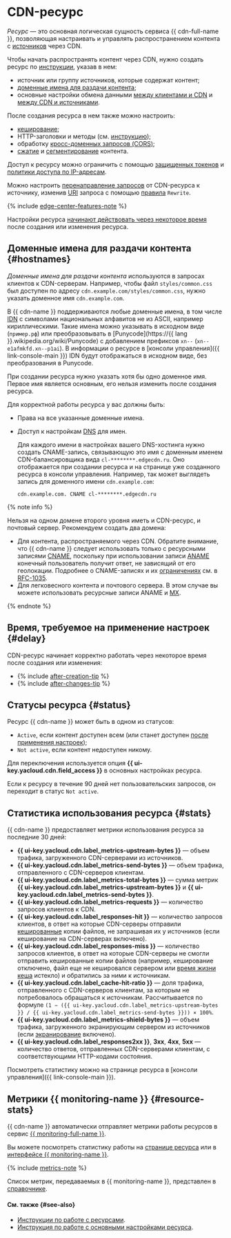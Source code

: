 # CDN-ресурс

_Ресурс_ — это основная логическая сущность сервиса {{ cdn-full-name }}, позволяющая настраивать и управлять распространением контента с [источников](origins.md) через CDN.

Чтобы начать распространять контент через CDN, нужно создать ресурс по [инструкции](../operations/resources/create-resource.md), указав в нем:

* источник или группу источников, которые содержат контент;
* [доменные имена для раздачи контента](#hostnames);
* основные настройки обмена данными [между клиентами и CDN](clients-to-servers.md) и [между CDN и источниками](servers-to-origins.md).

После создания ресурса в нем также можно настроить:

* [кеширование](caching.md);
* HTTP-заголовки и методы (см. [инструкцию](../operations/resources/configure-http.md));
* обработку [кросс-доменных запросов (CORS)](cors.md);
* [сжатие](compression.md) и [сегментирование](slicing.md) контента.

Доступ к ресурсу можно ограничить с помощью [защищенных токенов](./secure-tokens.md) и [политики доступа по IP-адресам](./ip-address-acl.md).

Можно настроить [перенаправление запросов](./http-rewrite.md) от CDN-ресурса к источнику, изменив [URI](https://ru.wikipedia.org/wiki/URI) запроса с помощью [правила](./http-rewrite.md#rewrite-rule) `Rewrite`.

{% include [edge-center-features-note](../../_includes/cdn/edge-center-features-note.md) %}

Настройки ресурса [начинают действовать через некоторое время](#delay) после создания или изменения ресурса.

## Доменные имена для раздачи контента {#hostnames}

_Доменные имена для раздачи контента_ используются в запросах клиентов к CDN-серверам. Например, чтобы файл `styles/common.css` был доступен по адресу `cdn.example.com/styles/common.css`, нужно указать доменное имя `cdn.example.com`.  

В {{ cdn-name }} поддерживаются любые доменные имена, в том числе [IDN](https://ru.wikipedia.org/wiki/IDN) с символами национальных алфавитов не из ASCII, например кириллическими. Такие имена можно указывать в исходном виде (`пример.рф`) или преобразовывать в [Punycode](https://{{ lang }}.wikipedia.org/wiki/Punycode) с добавлением префиксов `xn--` (`xn--e1afmkfd.xn--p1ai`). В информации о ресурсе в [консоли управления]({{ link-console-main }}) IDN будут отображаться в исходном виде, без преобразования в Punycode.

При создании ресурса нужно указать хотя бы одно доменное имя. Первое имя является основным, его нельзя изменить после создания ресурса.

Для корректной работы ресурса у вас должны быть:

* Права на все указанные доменные имена.
* Доступ к настройкам [DNS](../../glossary/dns.md) для имен. 

  Для каждого имени в настройках вашего DNS-хостинга нужно создать CNAME-запись, связывающую это имя с доменным именем CDN-балансировщика вида `cl-********.edgecdn.ru`. Оно отображается при создании ресурса и на странице уже созданного ресурса в консоли управления. Например, так может выглядеть запись для доменного имени `cdn.example.com`: 

  ``` 
  cdn.example.com. CNAME cl-********.edgecdn.ru
  ```

{% note info %}

Нельзя на одном домене второго уровня иметь и CDN-ресурс, и почтовый сервер. Рекомендуем создать два домена:

* Для контента, распространяемого через CDN. Обратите внимание, что {{ cdn-name }} следует использовать только с ресурсными записями [CNAME](../../dns/concepts/resource-record.md#cname), поскольку при использовании записи [ANAME](../../dns/concepts/resource-record.md#aname) конечный пользователь получит ответ, не зависящий от его геолокации. Подробнее о CNAME-записях и их [ограничениях](https://www.rfc-editor.org/rfc/rfc1912#section-2.4) см. в [RFC-1035](https://www.ietf.org/rfc/rfc1035.html#section-3.3.1).
* Для легковесного контента и почтового сервера. В этом случае вы можете использовать ресурсные записи ANAME и [MX](../../dns/concepts/resource-record.md#mx).

{% endnote %}

## Время, требуемое на применение настроек {#delay}

CDN-ресурс начинает корректно работать через некоторое время после создания или изменения: 

* {% include [after-creation-tip](../../_includes/cdn/after-creation-tip.md) %}
* {% include [after-changes-tip](../../_includes/cdn/after-changes-tip.md) %}


## Статусы ресурса {#status}

Ресурс {{ cdn-name }} может быть в одном из статусов:

* `Active`, если контент доступен всем (или станет доступен [после применения настроек](#delay));
* `Not active`, если контент недоступен никому.

Для переключения используется опция **{{ ui-key.yacloud.cdn.field_access }}** в основных настройках ресурса.

Если к ресурсу в течение 90 дней нет пользовательских запросов, он переходит в статус `Not active`.

## Статистика использования ресурса {#stats}

{{ cdn-name }} предоставляет метрики использования ресурса за последние 30 дней:

* **{{ ui-key.yacloud.cdn.label_metrics-upstream-bytes }}** — объем трафика, загруженного CDN-серверами из источников.
* **{{ ui-key.yacloud.cdn.label_metrics-send-bytes }}** — объем трафика, отправленного с CDN-серверов клиентам.
* **{{ ui-key.yacloud.cdn.label_metrics-total-bytes }}** — сумма метрик **{{ ui-key.yacloud.cdn.label_metrics-upstream-bytes }}** и **{{ ui-key.yacloud.cdn.label_metrics-send-bytes }}**.
* **{{ ui-key.yacloud.cdn.label_metrics-requests }}** — количество запросов клиентов к CDN.
* **{{ ui-key.yacloud.cdn.label_responses-hit }}** — количество запросов клиентов, в ответ на которые CDN-серверы отправили [кешированные](caching.md) копии файлов, не запрашивая их у источников (если кеширование на CDN-серверах включено).
* **{{ ui-key.yacloud.cdn.label_responses-miss }}** — количество запросов клиентов, в ответ на которые CDN-серверы не смогли отправить кешированные копии файлов (например, кеширование отключено, файл еще не кешировался сервером или [время жизни кеша](caching.md#server-side-cache-age) истекло) и обратились за ними к источникам.
* **{{ ui-key.yacloud.cdn.label_cache-hit-ratio }}** — доля трафика, отправленного с CDN-серверов клиентам, за которым не потребовалось обращаться к источникам. Рассчитывается по формуле `(1 − ({{ ui-key.yacloud.cdn.label_metrics-upstream-bytes }} / {{ ui-key.yacloud.cdn.label_metrics-send-bytes }})) × 100%`.
* **{{ ui-key.yacloud.cdn.label_metrics-shield-bytes }}** — объем трафика, загруженного экранирующим сервером из источников (если [экранирование](origins-shielding.md) включено).
* **{{ ui-key.yacloud.cdn.label_responses2xx }}**, **3xx**, **4xx**, **5xx** — количество ответов, отправленных CDN-серверами клиентам, с соответствующими HTTP-кодами состояния.

Посмотреть статистику можно на странице ресурса в [консоли управления]({{ link-console-main }}).

## Метрики {{ monitoring-name }} {#resource-stats}

{{ cdn-name }} автоматически отправляет метрики работы ресурсов в сервис [{{ monitoring-full-name }}](../../monitoring/).

Вы можете посмотреть статистику работы на [странице ресурса](../operations/resources/get-stats.md#cdn-ui) или в [интерфейсе {{ monitoring-name }}](../operations/resources/get-stats.md#monitoring).

{% include [metrics-note](../../_includes/cdn/metrics-note.md) %}

Список метрик, передаваемых в {{ monitoring-name }}, представлен в [справочнике](../metrics.md).

#### См. также {#see-also}

* [Инструкции по работе с ресурсами](../operations/index.md#resources).
* [Инструкция по работе с основными настройками ресурса](../operations/resources/configure-basics.md).